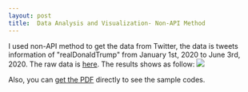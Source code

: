```yaml
---
layout: post
title:  Data Analysis and Visualization- Non-API Method
---
```


I used non-API method to get the data from Twitter, the data is tweets information of "realDonaldTrump" from January 1st, 2020 to June 3rd, 2020. The raw data is [here](https:WenSi001.github.io/blob/master/realdt.csv).
The results shows as follow:
![](https:WenSi001.github.io/blob/master/realdt.jpg)


Also, you can [get the PDF](https:WenSi001.github.io/blob/master/Wen%20Si_EPPS%207V81%20HW1.pdf) directly to see the sample codes. 
